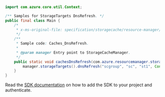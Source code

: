```java
import com.azure.core.util.Context;

/** Samples for StorageTargets DnsRefresh. */
public final class Main {
    /*
     * x-ms-original-file: specification/storagecache/resource-manager/Microsoft.StorageCache/stable/2021-09-01/examples/StorageTargets_DnsRefresh.json
     */
    /**
     * Sample code: Caches_DnsRefresh.
     *
     * @param manager Entry point to StorageCacheManager.
     */
    public static void cachesDnsRefresh(com.azure.resourcemanager.storagecache.StorageCacheManager manager) {
        manager.storageTargets().dnsRefresh("scgroup", "sc", "st1", Context.NONE);
    }
}
```

Read the [SDK documentation](https://github.com/Azure/azure-sdk-for-java/blob/azure-resourcemanager-storagecache_1.0.0-beta.4/sdk/storagecache/azure-resourcemanager-storagecache/README.md) on how to add the SDK to your project and authenticate.
